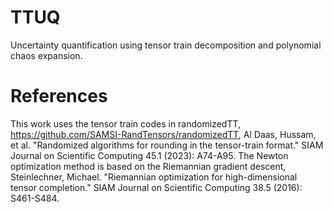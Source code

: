 # TTUQ

Uncertainty quantification using tensor train decomposition and polynomial chaos expansion.

# References
This work uses the tensor train codes in randomizedTT, https://github.com/SAMSI-RandTensors/randomizedTT, Al Daas, Hussam, et al. "Randomized algorithms for rounding in the tensor-train format." SIAM Journal on Scientific Computing 45.1 (2023): A74-A95.
The Newton optimization method is based on the Riemannian gradient descent, Steinlechner, Michael. "Riemannian optimization for high-dimensional tensor completion." SIAM Journal on Scientific Computing 38.5 (2016): S461-S484.
